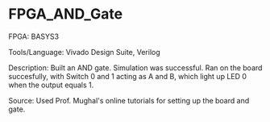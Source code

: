 # FPGA_AND_Gate

FPGA: BASYS3

Tools/Language: Vivado Design Suite, Verilog

Description: Built an AND gate. Simulation was successful. Ran on the board succesfully, with Switch 0 and 1 acting as A and B, which light up LED 0 when the output equals 1.

Source: Used Prof. Mughal's online tutorials for setting up the board and gate. 
